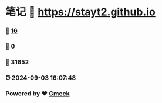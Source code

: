 # 笔记 :link: https://stayt2.github.io 
### :page_facing_up: [16](https://stayt2.github.io/tag.html) 
### :speech_balloon: 0 
### :hibiscus: 31652 
### :alarm_clock: 2024-09-03 16:07:48 
### Powered by :heart: [Gmeek](https://github.com/Meekdai/Gmeek)
